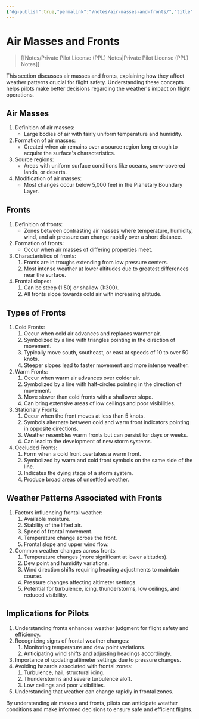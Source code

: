 ```yaml
---
{"dg-publish":true,"permalink":"/notes/air-masses-and-fronts/","title":"Air Masses and Fronts","tags":["aviation","classnotes"]}
---
```



# Air Masses and Fronts
> [[Notes/Private Pilot License (PPL) Notes\|Private Pilot License (PPL) Notes]]

This section discusses air masses and fronts, explaining how they affect weather patterns crucial for flight safety. Understanding these concepts helps pilots make better decisions regarding the weather's impact on flight operations.

## Air Masses

1. Definition of air masses:
    - Large bodies of air with fairly uniform temperature and humidity.
2. Formation of air masses:
    - Created when air remains over a source region long enough to acquire the surface's characteristics.
3. Source regions:
    - Areas with uniform surface conditions like oceans, snow-covered lands, or deserts.
4. Modification of air masses:
    - Most changes occur below 5,000 feet in the Planetary Boundary Layer.

## Fronts

1. Definition of fronts:
    - Zones between contrasting air masses where temperature, humidity, wind, and air pressure can change rapidly over a short distance.
2. Formation of fronts:
	- Occur when air masses of differing properties meet.
3. Characteristics of fronts:
    1. Fronts are in troughs extending from low pressure centers.
    2. Most intense weather at lower altitudes due to greatest differences near the surface.
4. Frontal slopes:
    1. Can be steep (1:50) or shallow (1:300).
    2. All fronts slope towards cold air with increasing altitude.

## Types of Fronts

1. Cold Fronts:
    1. Occur when cold air advances and replaces warmer air.
    2. Symbolized by a line with triangles pointing in the direction of movement.
    3. Typically move south, southeast, or east at speeds of 10 to over 50 knots.
    4. Steeper slopes lead to faster movement and more intense weather.
2. Warm Fronts:
    1. Occur when warm air advances over colder air.
    2. Symbolized by a line with half-circles pointing in the direction of movement.
    3. Move slower than cold fronts with a shallower slope.
    4. Can bring extensive areas of low ceilings and poor visibilities.
3. Stationary Fronts:
    1. Occur when the front moves at less than 5 knots.
    2. Symbols alternate between cold and warm front indicators pointing in opposite directions.
    3. Weather resembles warm fronts but can persist for days or weeks.
    4. Can lead to the development of new storm systems.
4. Occluded Fronts:
    1. Form when a cold front overtakes a warm front.
    2. Symbolized by warm and cold front symbols on the same side of the line.
    3. Indicates the dying stage of a storm system.
    4. Produce broad areas of unsettled weather.

## Weather Patterns Associated with Fronts

1. Factors influencing frontal weather:
    1. Available moisture.
    2. Stability of the lifted air.
    3. Speed of frontal movement.
    4. Temperature change across the front.
    5. Frontal slope and upper wind flow.
2. Common weather changes across fronts:
    1. Temperature changes (more significant at lower altitudes).
    2. Dew point and humidity variations.
    3. Wind direction shifts requiring heading adjustments to maintain course.
    4. Pressure changes affecting altimeter settings.
    5. Potential for turbulence, icing, thunderstorms, low ceilings, and reduced visibility.

## Implications for Pilots

1. Understanding fronts enhances weather judgment for flight safety and efficiency.
2. Recognizing signs of frontal weather changes:
    1. Monitoring temperature and dew point variations.
    2. Anticipating wind shifts and adjusting headings accordingly.
3. Importance of updating altimeter settings due to pressure changes.
4. Avoiding hazards associated with frontal zones:
    1. Turbulence, hail, structural icing.
    2. Thunderstorms and severe turbulence aloft.
    3. Low ceilings and poor visibilities.
5. Understanding that weather can change rapidly in frontal zones.

By understanding air masses and fronts, pilots can anticipate weather conditions and make informed decisions to ensure safe and efficient flights.
